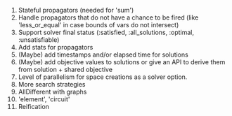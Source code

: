 1. Stateful propagators (needed for 'sum')
2. Handle propagators that do not have a chance to be fired (like 'less_or_equal' in case bounds of vars do not intersect)
3. Support solver final status (:satisfied, :all_solutions, :optimal, :unsatisfiable)
4. Add stats for propagators
5. (Maybe) add timestamps and/or elapsed time for solutions
6. (Maybe) add objective values to solutions or give an API to derive them from solution + shared objective
7. Level of parallelism for space creations as a solver option.
8. More search strategies
9. AllDifferent with graphs
10. 'element', 'circuit'
11. Reification   
